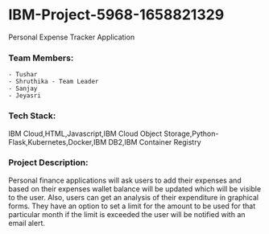 # IBM-Project-5968-1658821329
Personal Expense Tracker Application

### Team Members:
    - Tushar    
    - Shruthika - Team Leader
    - Sanjay    
    - Jeyasri

### Tech Stack:
IBM Cloud,HTML,Javascript,IBM Cloud Object Storage,Python-Flask,Kubernetes,Docker,IBM DB2,IBM Container Registry

### Project Description:
Personal finance applications will ask users to add their expenses and based on their expenses wallet balance will be updated which will be visible to the user.  Also, users can get an analysis of their expenditure in graphical forms. They have an option to set a limit for the amount to be used for that particular month if the limit is exceeded the user will be notified with an email alert.
